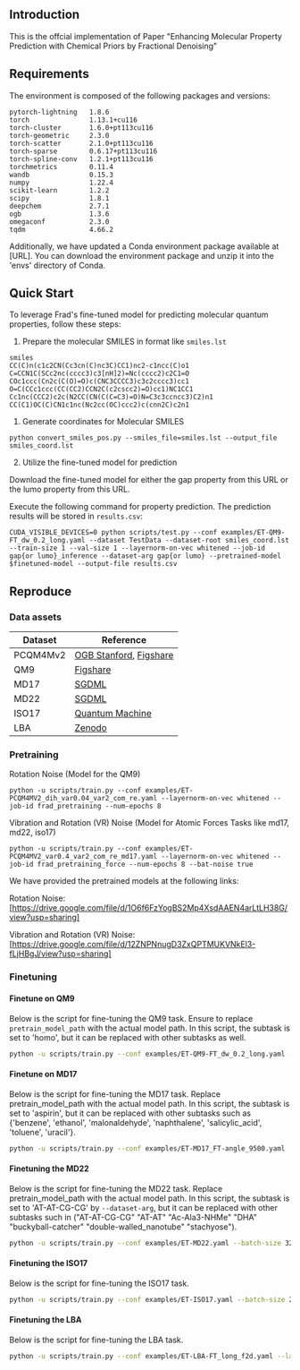 ## Introduction

This is the offcial implementation of Paper "Enhancing Molecular Property Prediction with
Chemical Priors by Fractional Denoising"


## Requirements

The environment is composed of the following packages and versions:
```
pytorch-lightning   1.8.6
torch               1.13.1+cu116
torch-cluster       1.6.0+pt113cu116
torch-geometric     2.3.0
torch-scatter       2.1.0+pt113cu116
torch-sparse        0.6.17+pt113cu116
torch-spline-conv   1.2.1+pt113cu116
torchmetrics        0.11.4
wandb               0.15.3
numpy               1.22.4
scikit-learn        1.2.2
scipy               1.8.1
deepchem            2.7.1
ogb                 1.3.6
omegaconf           2.3.0
tqdm                4.66.2
```

Additionally, we have updated a Conda environment package available at [URL]. You can download the environment package and unzip it into the 'envs' directory of Conda.

## Quick Start


To leverage Frad's fine-tuned model for predicting molecular quantum properties, follow these steps:

1. Prepare the molecular SMILES in format like `smiles.lst`
```
smiles
CC(C)n(c1c2CN(Cc3cn(C)nc3C)CC1)nc2-c1ncc(C)o1
C=CCN1C(SCc2nc(cccc3)c3[nH]2)=Nc(cccc2)c2C1=O
COc1ccc(Cn2c(C(O)=O)c(CNC3CCCC3)c3c2cccc3)cc1
O=C(CCc1ccc(CC(CC2)CCN2C(c2cscc2)=O)cc1)NC1CC1
Cc1nc(CCC2)c2c(N2CC(CN(C(C=C3)=O)N=C3c3ccncc3)C2)n1
CC(C1)OC(C)CN1c1nc(Nc2cc(OC)ccc2)c(cnn2C)c2n1
```

1. Generate coordinates for Molecular SMILES

```
python convert_smiles_pos.py --smiles_file=smiles.lst --output_file smiles_coord.lst
```

2. Utilize the fine-tuned model for prediction

Download the fine-tuned model for either the gap property from this URL or the lumo property from this URL.

Execute the following command for property prediction. The prediction results will be stored in `results.csv`:

```
CUDA_VISIBLE_DEVICES=0 python scripts/test.py --conf examples/ET-QM9-FT_dw_0.2_long.yaml --dataset TestData --dataset-root smiles_coord.lst --train-size 1 --val-size 1 --layernorm-on-vec whitened --job-id gap{or lumo}_inference --dataset-arg gap{or lumo} --pretrained-model $finetuned-model --output-file results.csv
```

## Reproduce

### Data assets

| Dataset   | Reference                                                                                                    |
|-----------|--------------------------------------------------------------------------------------------------------------|
| PCQM4Mv2  | [OGB Stanford](https://ogb.stanford.edu/docs/lsc/pcqm4mv2/), [Figshare](https://figshare.com/articles/dataset/MOL_LMDB/24961485) |
| QM9       | [Figshare](https://figshare.com/collections/Quantum_chemistry_structures_and_properties_of_134_kilo_molecules/978904) |
| MD17      | [SGDML](http://www.sgdml.org/#datasets)                                                                     |
| MD22      | [SGDML](http://www.sgdml.org/#datasets)                                                                     |
| ISO17     | [Quantum Machine](http://quantum-machine.org/datasets/)                                                     |
| LBA       | [Zenodo](https://zenodo.org/records/4914718)                                                                |



### Pretraining

Rotation Noise (Model for the QM9)

```
python -u scripts/train.py --conf examples/ET-PCQM4MV2_dih_var0.04_var2_com_re.yaml --layernorm-on-vec whitened --job-id frad_pretraining --num-epochs 8 
```

Vibration and Rotation (VR) Noise (Model for Atomic Forces Tasks like md17, md22, iso17)

```
python -u scripts/train.py --conf examples/ET-PCQM4MV2_var0.4_var2_com_re_md17.yaml --layernorm-on-vec whitened --job-id frad_pretraining_force --num-epochs 8 --bat-noise true
```

We have provided the pretrained models at the following links:

Rotation Noise: [https://drive.google.com/file/d/1O6f6FzYogBS2Mp4XsdAAEN4arLtLH38G/view?usp=sharing]

Vibration and Rotation (VR) Noise: [https://drive.google.com/file/d/12ZNPNnugD3ZxQPTMUKVNkEl3-fLjHBgJ/view?usp=sharing]



### Finetuning

#### Finetune on QM9

Below is the script for fine-tuning the QM9 task. Ensure to replace `pretrain_model_path` with the actual model path. In this script, the subtask is set to 'homo', but it can be replaced with other subtasks as well.

```bash
python -u scripts/train.py --conf examples/ET-QM9-FT_dw_0.2_long.yaml --layernorm-on-vec whitened --job-id frad_homo --dataset-arg homo  --denoising-weight 0.1 --dataset-root $datapath --pretrained-model $pretrain_model_path
```


#### Finetune on MD17
Below is the script for fine-tuning the MD17 task. Replace pretrain_model_path with the actual model path. In this script, the subtask is set to 'aspirin', but it can be replaced with other subtasks such as {'benzene', 'ethanol', 'malonaldehyde', 'naphthalene', 'salicylic_acid', 'toluene', 'uracil'}.


```bash
python -u scripts/train.py --conf examples/ET-MD17_FT-angle_9500.yaml  --job-id frad_aspirin --dataset-arg aspirin --pretrained-model $pretrain_model_path --dihedral-angle-noise-scale 20 --position-noise-scale 0.005 --composition true --sep-noisy-node true --train-loss-type smooth_l1_loss
```


#### Finetuning the MD22
Below is the script for fine-tuning the MD22 task. Replace pretrain_model_path with the actual model path. In this script, the subtask is set to 'AT-AT-CG-CG' by `--dataset-arg`, but it can be replaced with other subtasks such in ("AT-AT-CG-CG" "AT-AT" "Ac-Ala3-NHMe" "DHA" "buckyball-catcher" "double-walled_nanotube" "stachyose").
```bash
python -u scripts/train.py --conf examples/ET-MD22.yaml --batch-size 32 --inference-batch-size 32 --num-epochs 100 --lr 1e-3 --log-dir md22-AT-AT-CG-CG --dataset-arg AT-AT-CG-CG --ngpus 1 --job-id md22-AT-AT-CG-CG --pretrained-model $$pretrain_model_path --lr-schedule cosine_warmup --save-top-k 1 --save-interval 1 --test-interval 1 --seed 666 --md17 true --train-loss-type smooth_l1_loss
```

#### Finetuning the ISO17
Below is the script for fine-tuning the ISO17 task.
```bash
python -u scripts/train.py --conf examples/ET-ISO17.yaml --batch-size 256 --job-id iso17 --inference-batch-size 256 --pretrained-model $pretrain_model_path --num-epochs 50 --lr 2e-4 --log-dir iso-energy --ngpus 1  --save-top-k 1 --save-interval 1 --test-interval 1 --seed 666 --lr-schedule cosine_warmup --md17 true --train-loss-type smooth_l1_loss
```


#### Finetuning the LBA
Below is the script for fine-tuning the LBA task.
```bash
python -u scripts/train.py --conf examples/ET-LBA-FT_long_f2d.yaml --layernorm-on-vec whitened --job-id LBA --dataset-root $LBA_DATA_PATH --pretrained-model $pretrain_model_path
```